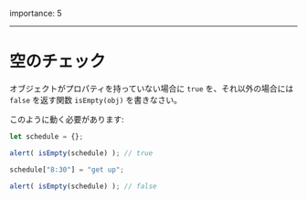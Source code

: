 importance: 5

---

# 空のチェック

オブジェクトがプロパティを持っていない場合に `true` を、それ以外の場合には `false` を返す関数 `isEmpty(obj)` を書きなさい。

このように動く必要があります:

```js
let schedule = {};

alert( isEmpty(schedule) ); // true

schedule["8:30"] = "get up";

alert( isEmpty(schedule) ); // false
```
